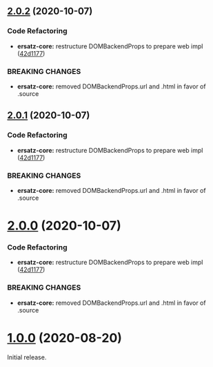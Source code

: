 ## [2.0.2](https://github.com/formidable-webview/ersatz/compare/@formidable-webview/ersatz-core@2.0.1...@formidable-webview/ersatz-core@2.0.2) (2020-10-07)


### Code Refactoring

* **ersatz-core:** restructure DOMBackendProps to prepare web impl ([42d1177](https://github.com/formidable-webview/ersatz/commit/42d11770f9cd866ffe10121b0c53c50b6683b63c))


### BREAKING CHANGES

* **ersatz-core:** removed DOMBackendProps.url and .html in favor of
.source

## [2.0.1](https://github.com/formidable-webview/ersatz/compare/@formidable-webview/ersatz@2.0.0...@formidable-webview/ersatz-core@2.0.1) (2020-10-07)


### Code Refactoring

* **ersatz-core:** restructure DOMBackendProps to prepare web impl ([42d1177](https://github.com/formidable-webview/ersatz/commit/42d11770f9cd866ffe10121b0c53c50b6683b63c))


### BREAKING CHANGES

* **ersatz-core:** removed DOMBackendProps.url and .html in favor of
.source

# [2.0.0](https://github.com/formidable-webview/ersatz/compare/@formidable-webview/skeletton@1.0.0...@formidable-webview/ersatz-core@2.0.0) (2020-10-07)


### Code Refactoring

* **ersatz-core:** restructure DOMBackendProps to prepare web impl ([42d1177](https://github.com/formidable-webview/ersatz/commit/42d11770f9cd866ffe10121b0c53c50b6683b63c))


### BREAKING CHANGES

* **ersatz-core:** removed DOMBackendProps.url and .html in favor of
.source

# [1.0.0](https://github.com/formidable-webview/ersatz-core/compare/v0.10.1-alpha.0...v1.0.0) (2020-08-20)

Initial release.
